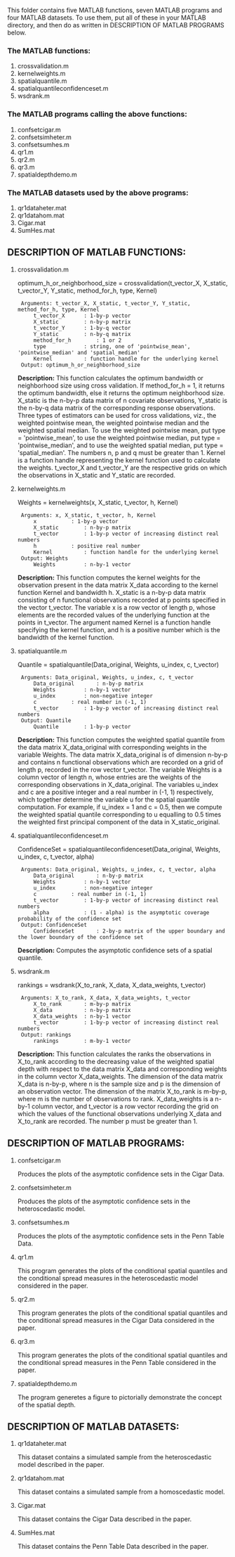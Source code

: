 This folder contains five MATLAB functions, seven MATLAB programs and four MATLAB datasets. To use them, put all of these in your MATLAB directory, and then do as written in DESCRIPTION OF MATLAB PROGRAMS below.

### The MATLAB functions:
1. crossvalidation.m
2. kernelweights.m
3. spatialquantile.m
4. spatialquantileconfidenceset.m
5. wsdrank.m

### The MATLAB programs calling the above functions:
1. confsetcigar.m
2. confsetsimheter.m
3. confsetsumhes.m
4. qr1.m
5. qr2.m
6. qr3.m
7. spatialdepthdemo.m

### The MATLAB datasets used by the above programs:
1. qr1dataheter.mat
2. qr1datahom.mat
3. Cigar.mat
4. SumHes.mat

## DESCRIPTION OF MATLAB FUNCTIONS:

1. crossvalidation.m

	optimum_h_or_neighborhood_size = crossvalidation(t_vector_X, X_static, t_vector_Y, Y_static, method_for_h, type, Kernel)
	
		Arguments: t_vector_X, X_static, t_vector_Y, Y_static, method_for_h, type, Kernel
			t_vector_X		: 1-by-p vector
			X_static		: n-by-p matrix
			t_vector_Y		: 1-by-q vector
			Y_static		: n-by-q matrix
			method_for_h		: 1 or 2
			type			: string, one of 'pointwise_mean', 'pointwise_median' and 'spatial_median'
			Kernel			: function handle for the underlying kernel
		Output: optimum_h_or_neighborhood_size
			
	**Description:**
	This function calculates the optimum bandwidth or neighborhood size using cross validation. If method_for_h = 1, it returns the optimum bandwidth, else it returns the optimum neighborhood size. X_static is the n-by-p data matrix of n covariate observations, Y_static is the n-by-q data matrix of the corresponding response observations. Three types of estimators can be used for cross validations, viz., the weighted pointwise mean, the weighted pointwise median and the weighted spatial median. To use the weighted pointwise mean, put type = 'pointwise_mean', to use the weighted pointwise median, put type = 'pointwise_median', and to use the weighted spatial median, put type = 'spatial_median'. The numbers n, p and q must be greater than 1. Kernel is a function handle representing the kernel function used to calculate the weights. t_vector_X and t_vector_Y are the respective grids on which the observations in X_static and Y_static are recorded.

2. kernelweights.m

	Weights = kernelweights(x, X_static, t_vector, h, Kernel)
	
		Arguments: x, X_static, t_vector, h, Kernel
			x			: 1-by-p vector
			X_static		: n-by-p matrix
			t_vector		: 1-by-p vector of increasing distinct real numbers
			h			: positive real number
			Kernel			: function handle for the underlying kernel
		Output: Weights
			Weights			: n-by-1 vector
			
	**Description:**
	This function computes the kernel weights for the observation present in the data matrix X_data according to the kernel function Kernel and bandwidth h. X_static is a n-by-p data matrix consisting of n functional observations recorded at p points specified in the vector t_vector. The variable x is a row vector of length p, whose elements are the recorded values of the underlying function at the points in t_vector. The argument named Kernel is a function handle specifying the kernel function, and h is a positive number which is the bandwidth of the kernel function.

3. spatialquantile.m

	Quantile = spatialquantile(Data_original, Weights, u_index, c, t_vector)
	
		Arguments: Data_original, Weights, u_index, c, t_vector
			Data_original		: n-by-p matrix
			Weights			: n-by-1 vector
			u_index			: non-negative integer
			c			: real number in (-1, 1)
			t_vector		: 1-by-p vector of increasing distinct real numbers
		Output: Quantile
			Quantile		: 1-by-p vector
			
	**Description:**
	This function computes the weighted spatial quantile from the data matrix X_data_original with corresponding weights in the variable Weights. The data matrix X_data_original is of dimension n-by-p and contains n functional observations which are recorded on a grid of length p, recorded in the row vector t_vector. The variable Weights is a column vector of length n, whose entries are the weights of the corresponding observations in X_data_original. The variables u_index and c are a positive integer and a real number in (-1, 1) respectively, which together determine the variable u for the spatial quantile computation. For example, if u_index = 1 and c = 0.5, then we compute the weighted spatial quantile corresponding to u equalling to 0.5 times the weighted first principal component of the data in X_static_original.

4. spatialquantileconfidenceset.m

	ConfidenceSet = spatialquantileconfidenceset(Data_original, Weights, u_index, c, t_vector, alpha)

		Arguments: Data_original, Weights, u_index, c, t_vector, alpha
			Data_original		: n-by-p matrix
			Weights			: n-by-1 vector
			u_index			: non-negative integer
			c			: real number in (-1, 1)
			t_vector		: 1-by-p vector of increasing distinct real numbers
			alpha			: (1 - alpha) is the asymptotic coverage probability of the confidence set
		Output: ConfidenceSet
			ConfidenceSet		: 2-by-p matrix of the upper boundary and the lower boundary of the confidence set

	**Description:**
	Computes the asymptotic confidence sets of a spatial quantile.
			
5. wsdrank.m

	rankings = wsdrank(X_to_rank, X_data, X_data_weights, t_vector)
	
		Arguments: X_to_rank, X_data, X_data_weights, t_vector
			X_to_rank		: m-by-p matrix
			X_data			: n-by-p matrix
			X_data_weights	: n-by-1 vector
			t_vector		: 1-by-p vector of increasing distinct real numbers
		Output: rankings
			rankings		: m-by-1 vector
			
	**Description:**
	This function calculates the ranks the observations in X_to_rank according to the decreasing value of the weighted spatial depth with respect to  the data matrix X_data and corresponding weights in the column vector X_data_weights. The dimension of the data matrix X_data is n-by-p, where n is the sample size and p is the dimension of an observation vector. The dimension of the matrix X_to_rank is m-by-p, where m is the number of observations to rank. X_data_weights is a n-by-1 column vector, and t_vector is a row vector recording the grid on which the values of the functional observations underlying X_data and X_to_rank are recorded. The number p must be greater than 1.
			

			

## DESCRIPTION OF MATLAB PROGRAMS:

1. confsetcigar.m

	Produces the plots of the asymptotic confidence sets in the Cigar Data.

2. confsetsimheter.m

	Produces the plots of the asymptotic confidence sets in the heteroscedastic model.

3. confsetsumhes.m

	Produces the plots of the asymptotic confidence sets in the Penn Table Data.

4. qr1.m

	This program generates the plots of the conditional spatial quantiles and the conditional spread measures in the heteroscedastic model considered in the paper.

5. qr2.m

	This program generates the plots of the conditional spatial quantiles and the conditional spread measures in the Cigar Data considered in the paper.

6. qr3.m

	This program generates the plots of the conditional spatial quantiles and the conditional spread measures in the Penn Table considered in the paper.

7. spatialdepthdemo.m

	The program generetes a figure to pictorially demonstrate the concept of the spatial depth.




## DESCRIPTION OF MATLAB DATASETS:

1. qr1dataheter.mat

	This dataset contains a simulated sample from the heteroscedastic model described in the paper.

2. qr1datahom.mat

	This dataset contains a simulated sample from a homoscedastic model.

3. Cigar.mat

	This dataset contains the Cigar Data described in the paper.

4. SumHes.mat

	This dataset contains the Penn Table Data described in the paper.
